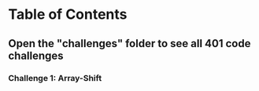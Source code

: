 # Table of Contents

## Open the "challenges" folder to see all 401 code challenges

### Challenge 1: Array-Shift
